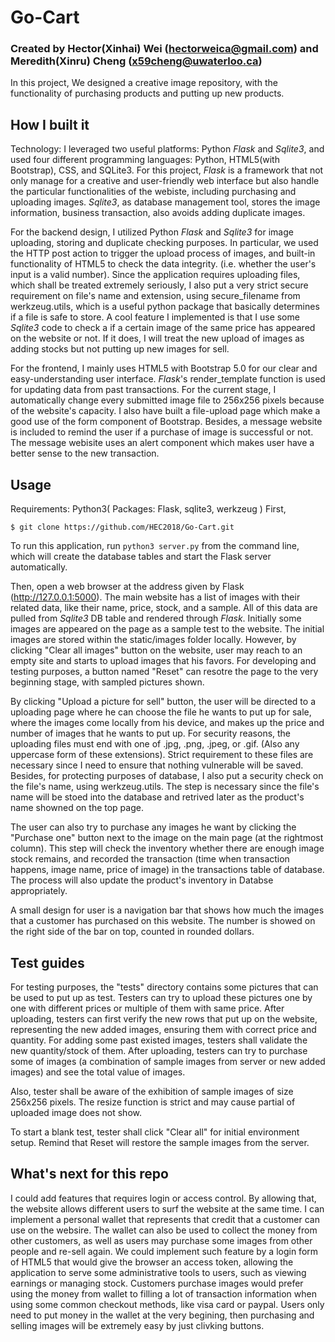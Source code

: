 # Go-Cart
### Created by Hector(Xinhai) Wei (hectorweica@gmail.com) and Meredith(Xinru) Cheng (x59cheng@uwaterloo.ca)

In this project, We designed a creative image repository, with the functionality of purchasing products and putting up new products.

## How I built it

Technology: I leveraged two useful platforms: Python _Flask_ and  _Sqlite3_, and used four different programming languages: Python, HTML5(with Bootstrap), CSS, and SQLite3. 
For this project, _Flask_ is a framework that not only manage for a creative and user-friendly web interface but also handle the particular functionalities of the webiste, including purchasing and uploading images. _Sqlite3_, as database management tool, stores the image information, business transaction, also avoids adding duplicate images.

For the backend design, I utilized Python _Flask_ and _Sqlite3_ for image uploading, storing and duplicate checking purposes. In particular, we used the HTTP post action to trigger the upload process of images, and built-in functionality of HTML5 to check the data integrity. (i.e. whether the user's input is a valid number). Since the application requires uploading files, which shall be treated extremely seriously, I also put a very strict secure requirement on file's name and extension, using secure_filename from werkzeug.utils, which is a useful python package that basically determines if a file is safe to store. A cool feature I implemented is that I use some _Sqlite3_ code to check a if a certain image of the same price has appeared on the website or not. If it does, I will treat the new upload of images as adding stocks but not putting up new images for sell.   

For the frontend, I mainly uses HTML5 with Bootstrap 5.0 for our clear and easy-understanding user interface. _Flask_'s render_template function is used for updating data from past transactions. For the current stage, I automatically change every submitted image file to 256x256 pixels because of the website's capacity. I also have built a file-upload page which make a good use of the form component of Bootstrap. Besides, a message website is included to remind the user if a purchase of image is successful or not. The message webisite uses an alert component which makes user have a better sense to the new transaction.

## Usage

Requirements: Python3( Packages: Flask, sqlite3, werkzeug )
First,

    $ git clone https://github.com/HEC2018/Go-Cart.git

To run this application, run `python3 server.py` from the command line, which will create the database tables and start the Flask server automatically.

Then, open a web browser at the address given by Flask (http://127.0.0.1:5000). The main website has a list of images with their related data, like their name, price, stock, and a sample. All of this data are pulled from _Sqlite3_ DB table and rendered through _Flask_. Initially some images are appeared on the page as a sample test to the website. The initial images are stored within the static/images folder locally. However, by clicking "Clear all images" button on the website, user may reach to an empty site and starts to upload images that his favors. For developing and testing purposes, a button named "Reset" can resotre the page to the very beginning stage, with sampled pictures shown.

By clicking "Upload a picture for sell" button, the user will be directed to a uploading page where he can choose the file he wants to put up for sale, where the images come locally from his device, and makes up the price and number of images that he wants to put up. For security reasons, the uploading files must end with one of .jpg, .png, .jpeg, or .gif. (Also any uppercase form of these extensions). Strict requirement to these files are necessary since I need to ensure that nothing vulnerable will be saved. Besides, for protecting purposes of database, I also put a security check on the file's name, using werkzeug.utils. The step is necessary since the file's name will be stoed into the database and retrived later as the product's name showned on the top page. 

The user can also try to purchase any images he want by clicking the "Purchase one" button next to the image on the main page (at the rightmost column). This step will
check the inventory whether there are enough image stock remains, and recorded the transaction (time when transaction happens, image name, price of image) in the transactions table of database. The process will also update the product's inventory in Databse appropriately. 

A small design for user is a navigation bar that shows how much the images that a customer has purchased on this website. The number is showed on the right side of the bar on top, counted in rounded dollars. 

## Test guides

For testing purposes, the "tests" directory contains some pictures that can be used to put up as test. Testers can try to upload these pictures one by one with different prices or multiple of them with same price. After uploading, testers can first verify the new rows that put up on the website, representing the new added images, ensuring them with correct price and quantity. For adding some past existed images, testers shall validate the new quantity/stock of them. After uploading, testers can try to purchase some of images (a combination of sample images from server or new added images) and see the total value of images.

Also, tester shall be aware of the exhibition of sample images of size 256x256 pixels. The resize function is strict and may cause partial of uploaded image does not show.

To start a blank test, tester shall click "Clear all" for initial environment setup. Remind that Reset will restore the sample images from the server.

## What's next for this repo

I could add features that requires login or access control. By allowing that, the website allows different users to surf the website at the same time. I can implement a personal wallet that represents that credit that a customer can use on the websire. The wallet can also be used to collect the money from other customers, as well as users may purchase some images from other people and re-sell again. We could implement such feature by a login form of HTML5 that would give the browser an access token, allowing the application to serve some administrative tools to users, such as viewing earnings or managing stock. Customers purchase images would prefer using the money from wallet to filling a lot of transaction information when using some common checkout methods, like visa card or paypal. Users only need to put money in the wallet at the very begining, then purchasing and selling images will be extremely easy by just clivking buttons. 
